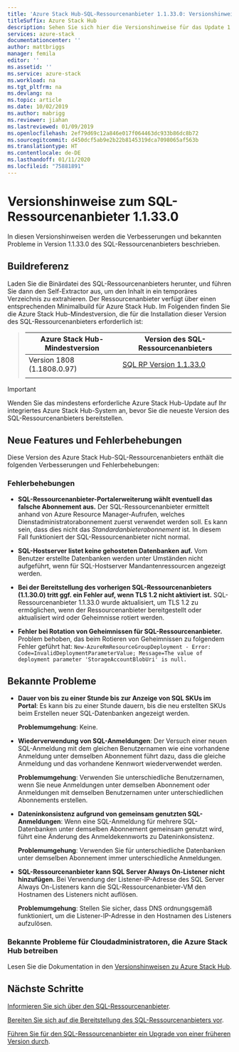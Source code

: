 ```yaml
---
title: 'Azure Stack Hub-SQL-Ressourcenanbieter 1.1.33.0: Versionshinweise'
titleSuffix: Azure Stack Hub
description: Sehen Sie sich hier die Versionshinweise für das Update 1.1.33.0 des Azure Stack Hub-SQL-Ressourcenanbieters an.
services: azure-stack
documentationcenter: ''
author: mattbriggs
manager: femila
editor: ''
ms.assetid: ''
ms.service: azure-stack
ms.workload: na
ms.tgt_pltfrm: na
ms.devlang: na
ms.topic: article
ms.date: 10/02/2019
ms.author: mabrigg
ms.reviewer: jiahan
ms.lastreviewed: 01/09/2019
ms.openlocfilehash: 2ef79d69c12a846e017f064463dc933b86dc8b72
ms.sourcegitcommit: d450dcf5ab9e2b22b8145319dca7098065af563b
ms.translationtype: HT
ms.contentlocale: de-DE
ms.lasthandoff: 01/11/2020
ms.locfileid: "75881891"
---
```

# <a name="sql-resource-provider-11330-release-notes"></a>Versionshinweise zum SQL-Ressourcenanbieter 1.1.33.0

In diesen Versionshinweisen werden die Verbesserungen und bekannten Probleme in Version 1.1.33.0 des SQL-Ressourcenanbieters beschrieben.

## <a name="build-reference"></a>Buildreferenz
Laden Sie die Binärdatei des SQL-Ressourcenanbieters herunter, und führen Sie dann den Self-Extractor aus, um den Inhalt in ein temporäres Verzeichnis zu extrahieren. Der Ressourcenanbieter verfügt über einen entsprechenden Minimalbuild für Azure Stack Hub. Im Folgenden finden Sie die Azure Stack Hub-Mindestversion, die für die Installation dieser Version des SQL-Ressourcenanbieters erforderlich ist:

> |Azure Stack Hub-Mindestversion|Version des SQL-Ressourcenanbieters|
> |-----|-----|
> |Version 1808 (1.1808.0.97)|[SQL RP Version 1.1.33.0](https://aka.ms/azurestacksqlrp11330)|  
> |     |     |

> [!IMPORTANT]
> Wenden Sie das mindestens erforderliche Azure Stack Hub-Update auf Ihr integriertes Azure Stack Hub-System an, bevor Sie die neueste Version des SQL-Ressourcenanbieters bereitstellen.

## <a name="new-features-and-fixes"></a>Neue Features und Fehlerbehebungen
Diese Version des Azure Stack Hub-SQL-Ressourcenanbieters enthält die folgenden Verbesserungen und Fehlerbehebungen:

### <a name="fixes"></a>Fehlerbehebungen

- **SQL-Ressourcenanbieter-Portalerweiterung wählt eventuell das falsche Abonnement aus.** Der SQL-Ressourcenanbieter ermittelt anhand von Azure Resource Manager-Aufrufen, welches Dienstadministratorabonnement zuerst verwendet werden soll. Es kann sein, dass dies nicht das *Standardanbieterabonnement* ist. In diesem Fall funktioniert der SQL-Ressourcenanbieter nicht normal.

- **SQL-Hostserver listet keine gehosteten Datenbanken auf.** Vom Benutzer erstellte Datenbanken werden unter Umständen nicht aufgeführt, wenn für SQL-Hostserver Mandantenressourcen angezeigt werden.

- **Bei der Bereitstellung des vorherigen SQL-Ressourcenanbieters (1.1.30.0) tritt ggf. ein Fehler auf, wenn TLS 1.2 nicht aktiviert ist.** SQL-Ressourcenanbieter 1.1.33.0 wurde aktualisiert, um TLS 1.2 zu ermöglichen, wenn der Ressourcenanbieter bereitgestellt oder aktualisiert wird oder Geheimnisse rotiert werden.

- **Fehler bei Rotation von Geheimnissen für SQL-Ressourcenanbieter.** Problem behoben, das beim Rotieren von Geheimnissen zu folgendem Fehler geführt hat: `New-AzureRmResourceGroupDeployment - Error: Code=InvalidDeploymentParameterValue; Message=The value of deployment parameter 'StorageAccountBlobUri' is null.`

## <a name="known-issues"></a>Bekannte Probleme

- **Dauer von bis zu einer Stunde bis zur Anzeige von SQL SKUs im Portal**: Es kann bis zu einer Stunde dauern, bis die neu erstellten SKUs beim Erstellen neuer SQL-Datenbanken angezeigt werden.

    **Problemumgehung**: Keine.

- **Wiederverwendung von SQL-Anmeldungen**: Der Versuch einer neuen SQL-Anmeldung mit dem gleichen Benutzernamen wie eine vorhandene Anmeldung unter demselben Abonnement führt dazu, dass die gleiche Anmeldung und das vorhandene Kennwort wiederverwendet werden.

    **Problemumgehung**: Verwenden Sie unterschiedliche Benutzernamen, wenn Sie neue Anmeldungen unter demselben Abonnement oder Anmeldungen mit demselben Benutzernamen unter unterschiedlichen Abonnements erstellen.

- **Dateninkonsistenz aufgrund von gemeinsam genutzten SQL-Anmeldungen**: Wenn eine SQL-Anmeldung für mehrere SQL-Datenbanken unter demselben Abonnement gemeinsam genutzt wird, führt eine Änderung des Anmeldekennworts zu Dateninkonsistenz.

    **Problemumgehung**: Verwenden Sie für unterschiedliche Datenbanken unter demselben Abonnement immer unterschiedliche Anmeldungen.

- **SQL-Ressourcenanbieter kann SQL Server Always On-Listener nicht hinzufügen.** Bei Verwendung der Listener-IP-Adresse des SQL Server Always On-Listeners kann die SQL-Ressourcenanbieter-VM den Hostnamen des Listeners nicht auflösen.

    **Problemumgehung**: Stellen Sie sicher, dass DNS ordnungsgemäß funktioniert, um die Listener-IP-Adresse in den Hostnamen des Listeners aufzulösen.

### <a name="known-issues-for-cloud-admins-operating-azure-stack-hub"></a>Bekannte Probleme für Cloudadministratoren, die Azure Stack Hub betreiben
Lesen Sie die Dokumentation in den [Versionshinweisen zu Azure Stack Hub](azure-stack-servicing-policy.md).

## <a name="next-steps"></a>Nächste Schritte
[Informieren Sie sich über den SQL-Ressourcenanbieter](azure-stack-sql-resource-provider.md).

[Bereiten Sie sich auf die Bereitstellung des SQL-Ressourcenanbieters vor](azure-stack-sql-resource-provider-deploy.md#prerequisites).

[Führen Sie für den SQL-Ressourcenanbieter ein Upgrade von einer früheren Version durch](azure-stack-sql-resource-provider-update.md).
